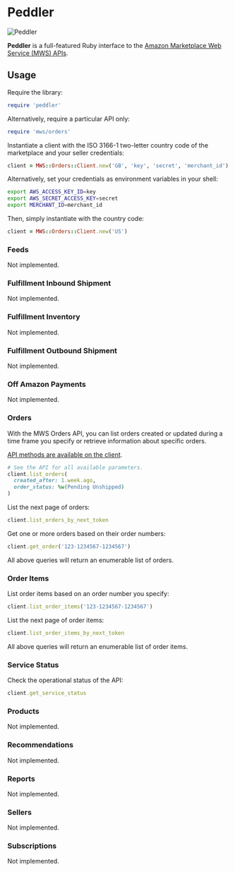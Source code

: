 # Peddler

![Peddler][1]

**Peddler** is a full-featured Ruby interface to the [Amazon Marketplace Web
Service (MWS) APIs][2].

## Usage

Require the library:

```ruby
require 'peddler'
```

Alternatively, require a particular API only:

```ruby
require 'mws/orders'
```

Instantiate a client with the ISO 3166-1 two-letter country code of the
marketplace and your seller credentials:

```ruby
client = MWS::Orders::Client.new('GB', 'key', 'secret', 'merchant_id')
```

Alternatively, set your credentials as environment variables in your shell:

```sh
export AWS_ACCESS_KEY_ID=key
export AWS_SECRET_ACCESS_KEY=secret
export MERCHANT_ID=merchant_id
```

Then, simply instantiate with the country code:

```ruby
client = MWS::Orders::Client.new('US')
```

### Feeds

Not implemented.

### Fulfillment Inbound Shipment

Not implemented.

### Fulfillment Inventory

Not implemented.

### Fulfillment Outbound Shipment

Not implemented.

### Off Amazon Payments

Not implemented.

### Orders

With the MWS Orders API, you can list orders created or updated during a time
frame you specify or retrieve information about specific orders.

[API methods are available on the client][3].

```ruby
# See the API for all available parameters.
client.list_orders(
  created_after: 1.week.ago,
  order_status: %w(Pending Unshipped)
)
```

List the next page of orders:

```ruby
client.list_orders_by_next_token
```

Get one or more orders based on their order numbers:

```ruby
client.get_order('123-1234567-1234567')
```

All above queries will return an enumerable list of orders.

### Order Items

List order items based on an order number you specify:

```ruby
client.list_order_items('123-1234567-1234567')
```

List the next page of order items:

```ruby
client.list_order_items_by_next_token
```

All above queries will return an enumerable list of order items.

### Service Status

Check the operational status of the API:

```ruby
client.get_service_status
```

### Products

Not implemented.

### Recommendations

Not implemented.

### Reports

Not implemented.

### Sellers

Not implemented.

### Subscriptions

Not implemented.

[1]: http://f.cl.ly/items/0W3V0A1Z110Q0x461b3H/mussels.jpeg
[2]: https://developer.amazonservices.com/gp/mws/docs.html
[3]: https://github.com/papercavalier/peddler/blob/master/lib/mws/orders/client.rb
